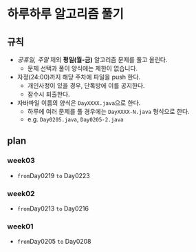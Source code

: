 # 하루하루 알고리즘 풀기

## 규칙

- *공휴일, 주말* 제외 **평일(월-금)** 알고리즘 문제를 풀고 올린다.
  - 문제 선택과 풀이 양식에는 제한이 없습니다.
- 자정(24:00)까지 해당 주차에 파일을 push 한다.
  - 개인사정이 있을 경우, 단톡방에 이를 공지한다.
  - 잠수시 퇴출한다.
- 자바파일 이름의 양식은 `DayXXXX.java`으로 한다.
  - 하루에 여러 문제를 풀 경우에는 `DayXXXX-N.java` 형식으로 한다.
  - e.g. `Day0205.java`, `Day0205-2.java`

## plan

### week03

- `from`Day0219 `to` Day0223

### week02

- `from`Day0213 `to` Day0216

### week01

- `from`Day0205 `to` Day0208
